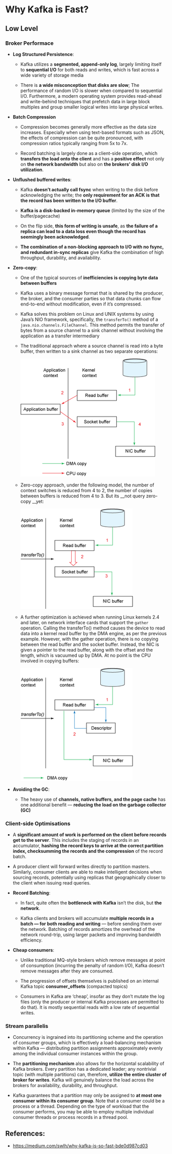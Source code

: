 # Why Kafka is Fast?


## Low Level

### Broker Performace

- __Log Structured Persistence__:
    - Kafka utilizes a __segmented, append-only log__, largely limiting itself to __sequential I/O__ for both reads and writes, which is fast across a wide variety of storage media

    - There is __a wide misconception that disks are slow__; The performance of random I/O is slower when compared to sequential I/O. Furthermore, a modern operating system provides read-ahead and write-behind techniques that prefetch data in large block multiples and group smaller logical writes into large physical writes.

- __Batch Compression__
    - Compression becomes generally more effective as the data size increases. Especially when using text-based formats such as JSON, the effects of compression can be quite pronounced, with compression ratios typically ranging from 5x to 7x. 

    - Record batching is largely done as a client-side operation, which __transfers the load onto the client__ and has a __positive effect__ not only on __the network bandwidth__ but also on __the brokers’ disk I/O utilization__.

- __Unflushed buffered writes__:

    - Kafka __doesn’t actually call fsync__ when writing to the disk before acknowledging the write; the __only requirement for an ACK is that the record has been written to the I/O buffer__. 

    - __Kafka is a disk-backed in-memory queue__ (limited by the size of the buffer/pagecache)

    - On the flip side, __this form of writing is unsafe__, as __the failure of a replica can lead to a data loss even though the record has seemingly been acknowledged__.

    - __The combination of a non-blocking approach to I/O with no fsync, and redundant in-sync replicas__ give Kafka the combination of high throughput, durability, and availability.

- __Zero-copy__:

    - One of the typical sources of __inefficiencies is copying byte data between buffers__

    - Kafka uses a binary message format that is shared by the producer, the broker, and the consumer parties so that data chunks can flow end-to-end without modification, even if it’s compressed.

    - Kafka solves this problem on Linux and UNIX systems by using Java’s NIO framework, specifically, the ```transferTo()``` method of a ```java.nio.channels.FileChannel```. This method permits the transfer of bytes from a source channel to a sink channel without involving the application as a transfer intermediary

    - The traditional approach where a source channel is read into a byte buffer, then written to a sink channel as two separate operations:
    
        ![](./img/copy-bytes-between-channels.gif)

    - Zero-copy approach, under the following model, the number of context switches is reduced from 4 to 2, the number of copies between buffers is reduced from 4 to 3. But its __not query zero-copy __yet:

        ![](./img/reduced-copies.gif)

    - A further optimization is achieved when running Linux kernels 2.4 and later,  on network interface cards that support the ```gather``` operation. Calling the transferTo() method causes the device to read data into a kernel read buffer by the DMA engine, as per the previous example. However, with the gather operation, there is no copying between the read buffer and the socket buffer. Instead, the NIC is given a pointer to the read buffer, along with the offset and the length, which is vacuumed up by DMA. At no point is the CPU involved in copying buffers:

        ![](./img/zero-copy.gif)

- __Avoiding the GC__:
    - The heavy use of __channels, native buffers, and the page cache__ has one additional benefit — __reducing the load on the garbage collector (GC)__

### __Client-side Optimisations__

- A __significant amount of work is performed on the client before records get to the server__. This includes the staging of records in an accumulator, __hashing the record keys to arrive at the correct partition index, checksumming the records and the compression__ of the record batch.

- A producer client will forward writes directly to partition masters. Similarly, consumer clients are able to make intelligent decisions when sourcing records, potentially using replicas that geographically closer to the client when issuing read queries.

- __Record Batching__:
    - In fact, quite often the __bottleneck with Kafka__ isn’t the disk, but __the network__.

    - Kafka clients and brokers will accumulate __multiple records in a batch — for both reading and writing__ — before sending them over the network. Batching of records amortizes the overhead of the network round-trip, using larger packets and improving bandwidth efficiency.

- __Cheap consumers__:
    - Unlike traditional MQ-style brokers which remove messages at point of consumption (incurring the penalty of random I/O), Kafka doesn’t remove messages after they are consumed.

    - The progression of offsets themselves is published on an internal Kafka topic __consumer_offsets__ (compacted topics)

    - Consumers in Kafka are ‘cheap’, insofar as they don’t mutate the log files (only the producer or internal Kafka processes are permitted to do that). It is mostly sequential reads with a low rate of sequential writes.

### Stream parallelis

- Concurrency is ingrained into its partitioning scheme and the operation of consumer groups, which is effectively a load-balancing mechanism within Kafka — distributing partition assignments approximately evenly among the individual consumer instances within the group.

- The __partitioning mechanism__ also allows for the horizontal scalability of Kafka brokers. Every partition has a dedicated leader; any nontrivial topic (with multiple partitions) can, therefore, __utilize the entire cluster of broker for writes__.
Kafka will genuinely balance the load across the brokers for availability, durability, and throughput.

- Kafka guarantees that a partition may only be assigned to __at most one consumer within its consumer group__. Note that a consumer could be a process or a thread. Depending on the type of workload that the consumer performs, you may be able to employ multiple individual consumer threads or process records in a thread pool.

## References:

- https://medium.com/swlh/why-kafka-is-so-fast-bde0d987cd03